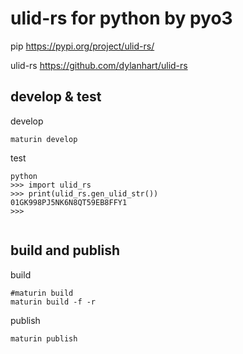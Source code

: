 # ulid-rs for python by pyo3

pip https://pypi.org/project/ulid-rs/

ulid-rs https://github.com/dylanhart/ulid-rs

## develop & test
develop
```shell
maturin develop
```
 test
```shell
python
>>> import ulid_rs
>>> print(ulid_rs.gen_ulid_str())
01GK998PJ5NK6N8QT59EB8FFY1
>>> 


```

## build and publish
build
```shell
#maturin build
maturin build -f -r

```
publish
```shell
maturin publish
```